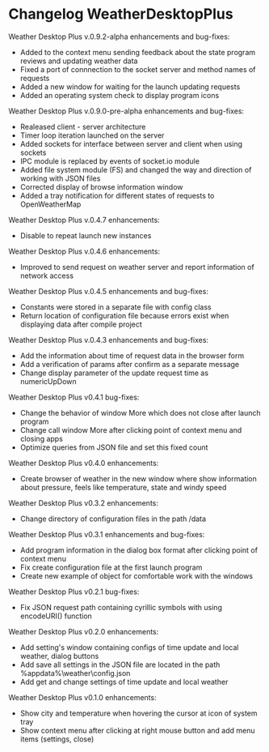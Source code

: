 # Changelog WeatherDesktopPlus
Weather Desktop Plus v.0.9.2-alpha enhancements and bug-fixes:
- Added to the context menu sending feedback about the state program reviews and updating weather data
- Fixed a port of connnection to the socket server and method names of requests
- Added a new window for waiting for the launch updating requests
- Added an operating system check to display program icons

Weather Desktop Plus v.0.9.0-pre-alpha enhancements and bug-fixes:
- Realeased client - server architecture
- Timer loop iteration launched on the server
- Added sockets for interface between server and client when using sockets
- IPC module is replaced by events of socket.io module
- Added file system module (FS) and changed the way and direction of working with JSON files
- Corrected display of browse information window
- Added a tray notification for different states of requests to OpenWeatherMap 

Weather Desktop Plus v.0.4.7 enhancements:
- Disable to repeat launch new instances

Weather Desktop Plus v.0.4.6 enhancements:
- Improved to send request on weather server and report information of network access

Weather Desktop Plus v.0.4.5 enhancements and bug-fixes:
- Constants were stored in a separate file with config class
- Return location of configuration file because errors exist when displaying data after compile project

Weather Desktop Plus v.0.4.3 enhancements and bug-fixes:
- Add the information about time of request data in the browser form
- Add a verification of params after confirm as a separate message
- Change display parameter of the update request time as numericUpDown

Weather Desktop Plus v0.4.1 bug-fixes:
- Change the behavior of window More which does not close after launch program
- Change call window More after clicking point of context menu and closing apps
- Optimize queries from JSON file and set this fixed count

Weather Desktop Plus v0.4.0 enhancements:
- Create browser of weather in the new window where show information about pressure, feels like temperature, state and windy speed

Weather Desktop Plus v0.3.2 enhancements:
- Change directory of configuration files in the path /data

Weather Desktop Plus v0.3.1 enhancements and bug-fixes:
- Add program information in the dialog box format after clicking point of context menu
- Fix create configuration file at the first launch program
- Create new example of object for comfortable work with the windows

Weather Desktop Plus v0.2.1 bug-fixes:
- Fix JSON request path containing cyrillic symbols with using encodeURI() function

Weather Desktop Plus v0.2.0 enhancements:
- Add setting's window containing configs of time update and local weather, dialog buttons
- Add save all settings in the JSON file are located in the path %appdata%\weather\config.json
- Add get and change settings of time update and local weather

Weather Desktop Plus v0.1.0 enhancements:
- Show city and temperature when hovering the cursor at icon of system tray
- Show context menu after clicking at right mouse button and add menu items (settings, close)
